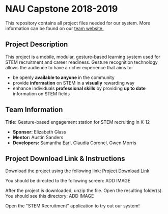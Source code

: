 # NAU Capstone 2018-2019
This repository contains all project files needed for our system. More information can be found on our [team website.](https://www.cefns.nau.edu/capstone/projects/CS/2019/SciKids-S19/index.html)  
## Project Description
This project is a mobile, modular, gesture-based learning system used for STEM recruitment and career readiness. Gesture recognition technology allows the audience to have a richer experience that aims to:
- be openly **available to anyone** in the community
- provide **information** on STEM in a **visually** rewarding way
- enhance individuals **professional skills** by providing **up to date** information on STEM fields 
## Team Information
**Title:** Gesture-based engagement station for STEM recruiting in K-12
- **Sponsor:** Elizabeth Glass
- **Mentor:** Austin Sanders
- **Developers:** Samantha Earl, Claudia Coronel, Gwen Morris
## Project Download Link & Instructions
Download the project using the following link: 
[Project Download Link](https://minhaskamal.github.io/DownGit/#/home?url=https://github.com/Oakheart27/Capstone/tree/master/Standalone%20Project)

You should be directed to the following screen: 
ADD IMAGE

After the project is downloaded, unzip the file. Open the resulting folder(s). You should see this directory:
ADD IMAGE

Open the "STEM Recruitment" application to try out our system!